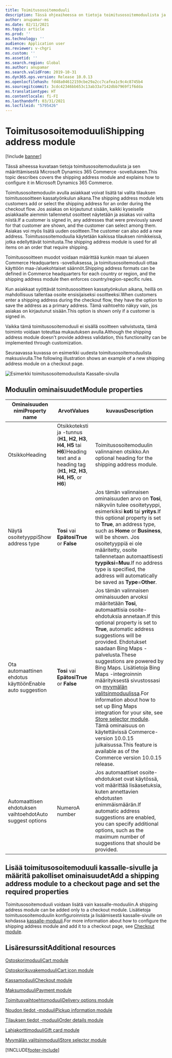 ```yaml
---
title: Toimitusosoitemoduuli
description: Tässä ohjeaiheessa on tietoja toimitusosoitemoduulista ja sen määrittämisestä Microsoft Dynamics 365 Commerce -sovellukseen.
author: anupamar-ms
ms.date: 02/11/2021
ms.topic: article
ms.prod: ''
ms.technology: ''
audience: Application user
ms.reviewer: v-chgri
ms.custom: ''
ms.assetid: ''
ms.search.region: Global
ms.author: anupamar
ms.search.validFrom: 2019-10-31
ms.dyn365.ops.version: Release 10.0.13
ms.openlocfilehash: fd48a04612159cbe29a2cc7cafea1c9c4c8745b4
ms.sourcegitcommit: 3cdc42346bb653c13ab33a7142dbb7969f1f6dda
ms.translationtype: HT
ms.contentlocale: fi-FI
ms.lasthandoff: 03/31/2021
ms.locfileid: "5795426"
---
```

# <a name="shipping-address-module"></a><span data-ttu-id="3f143-103">Toimitusosoitemoduuli</span><span class="sxs-lookup"><span data-stu-id="3f143-103">Shipping address module</span></span>

[!include [banner](includes/banner.md)]

<span data-ttu-id="3f143-104">Tässä aiheessa kuvataan tietoja toimitusosoitemoduulista ja sen määrittämisestä Microsoft Dynamics 365 Commerce -sovellukseen.</span><span class="sxs-lookup"><span data-stu-id="3f143-104">This topic describes covers the shipping address module and explains how to configure it in Microsoft Dynamics 365 Commerce.</span></span>

<span data-ttu-id="3f143-105">Toimitusosoitemoduulin avulla asiakkaat voivat lisätä tai valita tilauksen toimitusosoitteen kassatyönkulun aikana.</span><span class="sxs-lookup"><span data-stu-id="3f143-105">The shipping address module lets customers add or select the shipping address for an order during the checkout flow.</span></span> <span data-ttu-id="3f143-106">Jos asiakas on kirjautunut sisään, kaikki kyseiselle asiakkaalle aiemmin tallennetut osoitteet näytetään ja asiakas voi valita niistä.</span><span class="sxs-lookup"><span data-stu-id="3f143-106">If a customer is signed in, any addresses that were previously saved for that customer are shown, and the customer can select among them.</span></span> <span data-ttu-id="3f143-107">Asiakas voi myös lisätä uuden osoitteen.</span><span class="sxs-lookup"><span data-stu-id="3f143-107">The customer can also add a new address.</span></span> <span data-ttu-id="3f143-108">Toimitusosoitemoduulia käytetään kaikissa tilauksen nimikkeissä, jotka edellyttävät toimitusta.</span><span class="sxs-lookup"><span data-stu-id="3f143-108">The shipping address module is used for all items on an order that require shipping.</span></span>

<span data-ttu-id="3f143-109">Toimitusosoitteen muodot voidaan määrittää kunkin maan tai alueen Commerce Headquarters -sovelluksessa, ja toimitusosoitemoduuli ottaa käyttöön maa-/aluekohtaiset säännöt.</span><span class="sxs-lookup"><span data-stu-id="3f143-109">Shipping address formats can be defined in Commerce headquarters for each country or region, and the shipping address module then enforces country/region-specific rules.</span></span>

<span data-ttu-id="3f143-110">Kun asiakkaat syöttävät toimitusosoitteen kassatyönkulun aikana, heillä on mahdollisuus tallentaa osoite ensisijaiseksi osoitteeksi.</span><span class="sxs-lookup"><span data-stu-id="3f143-110">When customers enter a shipping address during the checkout flow, they have the option to save the address as a primary address.</span></span> <span data-ttu-id="3f143-111">Tämä vaihtoehto näkyy vain, jos asiakas on kirjautunut sisään.</span><span class="sxs-lookup"><span data-stu-id="3f143-111">This option is shown only if a customer is signed in.</span></span>

<span data-ttu-id="3f143-112">Vaikka tämä toimitusosoitemoduuli ei sisällä osoitteen vahvistusta, tämä toiminto voidaan toteuttaa mukautuksen avulla.</span><span class="sxs-lookup"><span data-stu-id="3f143-112">Although the shipping address module doesn't provide address validation, this functionality can be implemented through customization.</span></span>

<span data-ttu-id="3f143-113">Seuraavassa kuvassa on esimerkki uudesta toimitusosoitemoduulista maksusivulla.</span><span class="sxs-lookup"><span data-stu-id="3f143-113">The following illustration shows an example of a new shipping address module on a checkout page.</span></span>

![Esimerkki toimitusosoitemoduulista Kassalle-sivulla](./media/ecommerce-shippingaddress.PNG)

## <a name="module-properties"></a><span data-ttu-id="3f143-115">Moduulin ominaisuudet</span><span class="sxs-lookup"><span data-stu-id="3f143-115">Module properties</span></span>

| <span data-ttu-id="3f143-116">Ominaisuuden nimi</span><span class="sxs-lookup"><span data-stu-id="3f143-116">Property name</span></span> | <span data-ttu-id="3f143-117">Arvot</span><span class="sxs-lookup"><span data-stu-id="3f143-117">Values</span></span> | <span data-ttu-id="3f143-118">kuvaus</span><span class="sxs-lookup"><span data-stu-id="3f143-118">Description</span></span> |
|---------------|--------|-------------|
| <span data-ttu-id="3f143-119">Otsikko</span><span class="sxs-lookup"><span data-stu-id="3f143-119">Heading</span></span> | <span data-ttu-id="3f143-120">Otsikkoteksti ja -tunnus (**H1**, **H2**, **H3**, **H4**, **H5** tai **H6**)</span><span class="sxs-lookup"><span data-stu-id="3f143-120">Heading text and a heading tag (**H1**, **H2**, **H3**, **H4**, **H5**, or **H6**)</span></span> | <span data-ttu-id="3f143-121">Toimitusosoitemoduulin valinnainen otsikko.</span><span class="sxs-lookup"><span data-stu-id="3f143-121">An optional heading for the shipping address module.</span></span> |
| <span data-ttu-id="3f143-122">Näytä osoitetyyppi</span><span class="sxs-lookup"><span data-stu-id="3f143-122">Show address type</span></span> | <span data-ttu-id="3f143-123">**Tosi** vai **Epätosi**</span><span class="sxs-lookup"><span data-stu-id="3f143-123">**True** or **False**</span></span> | <span data-ttu-id="3f143-124">Jos tämän valinnaisen ominaisuuden arvo on **Tosi**, näkyviin tulee osoitetyyppi, esimerkiksi **koti** tai **yritys**.</span><span class="sxs-lookup"><span data-stu-id="3f143-124">If this optional property is set to **True**, an address type, such as **Home** or **Business**, will be shown.</span></span> <span data-ttu-id="3f143-125">Jos osoitetyyppiä ei ole määritetty, osoite tallennetaan automaattisesti **tyypiksi**=**Muu**.</span><span class="sxs-lookup"><span data-stu-id="3f143-125">If no address type is specified, the address will automatically be saved as **Type**=**Other**.</span></span> |
| <span data-ttu-id="3f143-126">Ota automaattinen ehdotus käyttöön</span><span class="sxs-lookup"><span data-stu-id="3f143-126">Enable auto suggestion</span></span>| <span data-ttu-id="3f143-127">**Tosi** vai **Epätosi**</span><span class="sxs-lookup"><span data-stu-id="3f143-127">**True** or **False**</span></span> | <span data-ttu-id="3f143-128">Jos tämän valinnaisen ominaisuuden arvoksi määritetään **Tosi**, automaattisia osoite-ehdotuksia annetaan.</span><span class="sxs-lookup"><span data-stu-id="3f143-128">If this optional property is set to **True**, automatic address suggestions will be provided.</span></span> <span data-ttu-id="3f143-129">Ehdotukset saadaan Bing Maps -palvelusta.</span><span class="sxs-lookup"><span data-stu-id="3f143-129">These suggestions are powered by Bing Maps.</span></span> <span data-ttu-id="3f143-130">Lisätietoja Bing Maps -integroinnin määrityksestä sivustossasi on [myymälän valitsinmoduulissa](store-selector.md).</span><span class="sxs-lookup"><span data-stu-id="3f143-130">For information about how to set up Bing Maps integration for your site, see [Store selector module](store-selector.md).</span></span> <span data-ttu-id="3f143-131">Tämä ominaisuus on käytettävissä Commerce-version 10.0.15 julkaisussa.</span><span class="sxs-lookup"><span data-stu-id="3f143-131">This feature is available as of the Commerce version 10.0.15 release.</span></span>|
|<span data-ttu-id="3f143-132">Automaattisen ehdotuksen vaihtoehdot</span><span class="sxs-lookup"><span data-stu-id="3f143-132">Auto suggest options</span></span>| <span data-ttu-id="3f143-133">Numero</span><span class="sxs-lookup"><span data-stu-id="3f143-133">A number</span></span>| <span data-ttu-id="3f143-134">Jos automaattiset osoite-ehdotukset ovat käytössä, voit määrittää lisäasetuksia, kuten annettavien ehdotusten enimmäismäärän.</span><span class="sxs-lookup"><span data-stu-id="3f143-134">If automatic address suggestions are enabled, you can specify additional options, such as the maximum number of suggestions that should be provided.</span></span>|

## <a name="add-a-shipping-address-module-to-a-checkout-page-and-set-the-required-properties"></a><span data-ttu-id="3f143-135">Lisää toimitusosoitemoduuli kassalle-sivulle ja määritä pakolliset ominaisuudet</span><span class="sxs-lookup"><span data-stu-id="3f143-135">Add a shipping address module to a checkout page and set the required properties</span></span>

<span data-ttu-id="3f143-136">Toimitusosoitemoduuli voidaan lisätä vain kassalle-moduuliin.</span><span class="sxs-lookup"><span data-stu-id="3f143-136">A shipping address module can be added only to a checkout module.</span></span> <span data-ttu-id="3f143-137">Lisätietoja toimitusosoitemoduulin konfiguroinnista ja lisäämisestä kassalle-sivulle on kohdassa [kassalle-moduuli](add-checkout-module.md).</span><span class="sxs-lookup"><span data-stu-id="3f143-137">For more information about how to configure the shipping address module and add it to a checkout page, see [Checkout module](add-checkout-module.md).</span></span>

## <a name="additional-resources"></a><span data-ttu-id="3f143-138">Lisäresurssit</span><span class="sxs-lookup"><span data-stu-id="3f143-138">Additional resources</span></span>

[<span data-ttu-id="3f143-139">Ostoskorimoduuli</span><span class="sxs-lookup"><span data-stu-id="3f143-139">Cart module</span></span>](add-cart-module.md)

[<span data-ttu-id="3f143-140">Ostoskorikuvakemoduuli</span><span class="sxs-lookup"><span data-stu-id="3f143-140">Cart icon module</span></span>](cart-icon-module.md)

[<span data-ttu-id="3f143-141">Kassamoduuli</span><span class="sxs-lookup"><span data-stu-id="3f143-141">Checkout module</span></span>](add-checkout-module.md)

[<span data-ttu-id="3f143-142">Maksumoduuli</span><span class="sxs-lookup"><span data-stu-id="3f143-142">Payment module</span></span>](payment-module.md)

[<span data-ttu-id="3f143-143">Toimitusvaihtoehtomoduuli</span><span class="sxs-lookup"><span data-stu-id="3f143-143">Delivery options module</span></span>](delivery-options-module.md)

[<span data-ttu-id="3f143-144">Noudon tiedot -moduuli</span><span class="sxs-lookup"><span data-stu-id="3f143-144">Pickup information module</span></span>](pickup-info-module.md)

[<span data-ttu-id="3f143-145">Tilauksen tiedot -moduuli</span><span class="sxs-lookup"><span data-stu-id="3f143-145">Order details module</span></span>](order-confirmation-module.md)

[<span data-ttu-id="3f143-146">Lahjakorttimoduuli</span><span class="sxs-lookup"><span data-stu-id="3f143-146">Gift card module</span></span>](add-giftcard.md)

[<span data-ttu-id="3f143-147">Myymälän valitsinmoduuli</span><span class="sxs-lookup"><span data-stu-id="3f143-147">Store selector module</span></span>](store-selector.md)


[!INCLUDE[footer-include](../includes/footer-banner.md)]